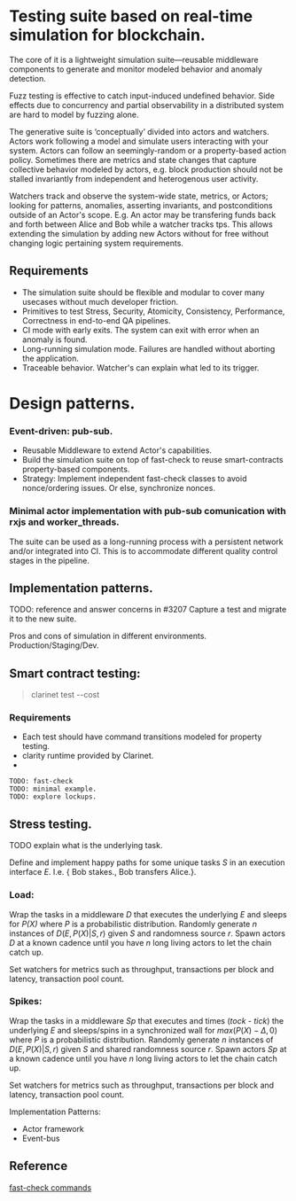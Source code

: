 # Testing suite based on real-time simulation for blockchain.

The core of it is a lightweight simulation suite—reusable middleware components to generate and monitor modeled behavior and anomaly detection.

Fuzz testing is effective to catch input-induced undefined behavior. Side effects due to concurrency and partial observability in a distributed system are hard to model by fuzzing alone. 

The generative suite is ‘conceptually’ divided into actors and watchers. Actors work following a model and simulate users interacting with your system. Actors can follow an seemingly-random or a property-based action policy. Sometimes there are metrics and state changes that capture collective behavior modeled by actors, e.g. block production should not be stalled invariantly from independent and heterogenous user activity.

 Watchers track and observe the system-wide state, metrics, or Actors; looking for patterns, anomalies, asserting invariants, and postconditions outside of an Actor's scope. E.g. An actor may be transfering funds back and forth between Alice and Bob while a watcher tracks tps. This allows extending the simulation by adding new Actors without for free without changing logic pertaining system requirements.

## Requirements
 - The simulation suite should be flexible and modular to cover many usecases without much developer friction. 
 - Primitives to test Stress, Security, Atomicity, Consistency, Performance, Correctness in end-to-end QA pipelines.
 - CI mode with early exits. The system can exit with error when an anomaly is found. 
 - Long-running simulation mode. Failures are handled without aborting the application.
 - Traceable behavior. Watcher's can explain what led to its trigger.

 # Design patterns. 

 ### Event-driven: pub-sub.
 - Reusable Middleware to extend Actor's capabilities.
 - Build the simulation suite on top of fast-check to reuse smart-contracts property-based components.
 - Strategy: Implement independent fast-check classes to avoid nonce/ordering issues. Or else, synchronize nonces.

 ### Minimal actor implementation with pub-sub comunication with rxjs and worker_threads.

The suite can be used as a long-running process with a persistent network and/or integrated into CI. This is to accommodate different quality control stages in the pipeline. 

## Implementation patterns.

TODO: reference and answer concerns in #3207
Capture a test and migrate it to the new suite.

Pros and cons of simulation in different environments.
Production/Staging/Dev.

## Smart contract testing:
> clarinet test --cost

### Requirements
- Each test should have command transitions modeled for property testing.
- clarity runtime provided by Clarinet.
- 


    TODO: fast-check
    TODO: minimal example.
    TODO: explore lockups.

## Stress testing.

TODO explain what is the underlying task.

Define and implement happy paths for some unique tasks _S_ in an execution interface _E_. I.e. { Bob stakes., Bob transfers Alice.}.


### Load: 

Wrap the tasks in a middleware _D_ that executes the underlying _E_ and sleeps for _P(X)_ where _P_ is a probabilistic distribution.
Randomly generate _n_ instances of $D(E,P(X) | S, r)$ given _S_ and randomness source _r_. Spawn actors _D_ at a known cadence until you have _n_ long living actors to let the chain catch up.

Set watchers for metrics such as throughput, transactions per block and latency, transaction pool count.

### Spikes:

Wrap the tasks in a middleware _Sp_ that executes and times (_tock_ - _tick_) the underlying _E_ and sleeps/spins in a synchronized wall for $max(P(X)-Δ,0)$ where _P_ is a probabilistic distribution.
Randomly generate _n_ instances of $D(E,P(X) | S, r)$ given _S_ and shared randomness source _r_. Spawn actors _Sp_ at a known cadence until you have _n_ long living actors to let the chain catch up.

Set watchers for metrics such as throughput, transactions per block and latency, transaction pool count.

Implementation Patterns:
- Actor framework
- Event-bus


## Reference
[fast-check commands](https://blog.nikosbaxevanis.com/2022/03/15/clarity-clarity-model-based-testing-primer/#how-typescript-types-map-into-clarity-types)
